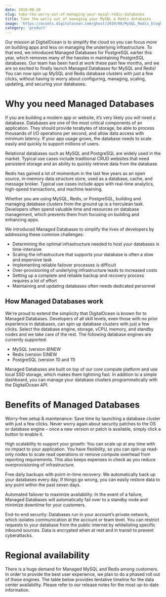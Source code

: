 ```yaml
---
date: 2019-08-20
slug: take-the-worry-out-of-managing-your-mysql-redis-databases
title: Take the worry out of managing your MySQL & Redis databases
image: 'https://assets.digitalocean.com/ghost/2019/08/MySQL_Redis_blogheader_lockup.png'
category: 'product'
---
```


Our mission at DigitalOcean is to simplify the cloud so you can focus more on building apps and less on managing the underlying infrastructure. To that end, we introduced Managed Databases for PostgreSQL earlier this year, which removes many of the hassles in maintaining PostgreSQL databases. Our team has been hard at work these past few months, and we are so excited to finally launch Managed Databases for MySQL and Redis! You can now spin up MySQL and Redis database clusters with just a few clicks, without having to worry about configuring, managing, scaling, updating, and securing your databases.

# Why you need Managed Databases

If you are building a modern app or website, it’s very likely you will need a database. Databases are one of the most critical components of an application. They should provide terabytes of storage, be able to process thousands of I/O operations per second, and allow data access with minimum latency. If your app usage grows, the database needs to scale easily and quickly to support millions of users.

Relational databases such as MySQL and PostgreSQL are widely used in the market. Typical use cases include traditional CRUD websites that need persistent storage and an ability to quickly retrieve data from the database.

Redis has gained a lot of momentum in the last few years as an open source, in-memory data structure store, used as a database, cache, and message broker. Typical use cases include apps with real-time analytics, high-speed transactions, and machine learning.

Whether you are using MySQL, Redis, or PostgreSQL, building and managing database clusters from the ground up is a herculean task. Developers often spend valuable time and resources on database management, which prevents them from focusing on building and enhancing apps.

We introduced Managed Databases to simplify the lives of developers by addressing these common challenges:

- Determining the optimal infrastructure needed to host your databases is time-intensive
- Scaling the infrastructure that supports your database is often a slow and expensive task
- Implementing reliable failover processes is difficult
- Over-provisioning of underlying infrastructure leads to increased costs
- Setting up a complete and reliable backup and recovery process requires a lot of effort
- Maintaining and updating databases often needs dedicated personnel

## How Managed Databases work

We're proud to extend the simplicity that DigitalOcean is known for to Managed Databases. Developers of all skill levels, even those with no prior experience in databases, can spin up database clusters with just a few clicks. Select the database engine, storage, vCPU, memory, and standby nodes and we take care of the rest. The following database engines are currently supported:

- MySQL (version 8)NEW
- Redis (version 5)NEW
- PostgreSQL (version 10 and 11)

Managed Databases are built on top of our core compute platform and use local SSD storage, which makes them lightning fast. In addition to a simple dashboard, you can manage your database clusters programmatically with the DigitalOcean API.

# Benefits of Managed Databases

Worry-free setup & maintenance: Save time by launching a database cluster with just a few clicks. Never worry again about security patches to the OS or database engine – once a new version or patch is available, simply click a button to enable it.

High scalability to support your growth: You can scale up at any time with no impact to your application. You have flexibility, so you can spin up read-only nodes to scale read operations or remove compute overhead from reporting requirements. This also keeps expenses in check as you reduce overprovisioning of infrastructure.

Free daily backups with point-in-time recovery: We automatically back up your databases every day. If things go wrong, you can easily restore data to any point within the past seven days.

Automated failover to maximize availability: In the event of a failure, Managed Databases will automatically fail over to a standby node and minimize downtime for your customers.

End-to-end security: Databases run in your account’s private network, which isolates communication at the account or team level. You can restrict requests to your database from the public internet by whitelisting specific inbound sources. Data is encrypted when at rest and in transit to prevent cyberattacks.

# Regional availability

There is a huge demand for Managed MySQL and Redis among customers. In order to provide the best user experience, we plan to do a phased roll out of these engines. The table below provides tentative timeline for the data center availability. Please refer to our release notes for the most up-to-date information.
